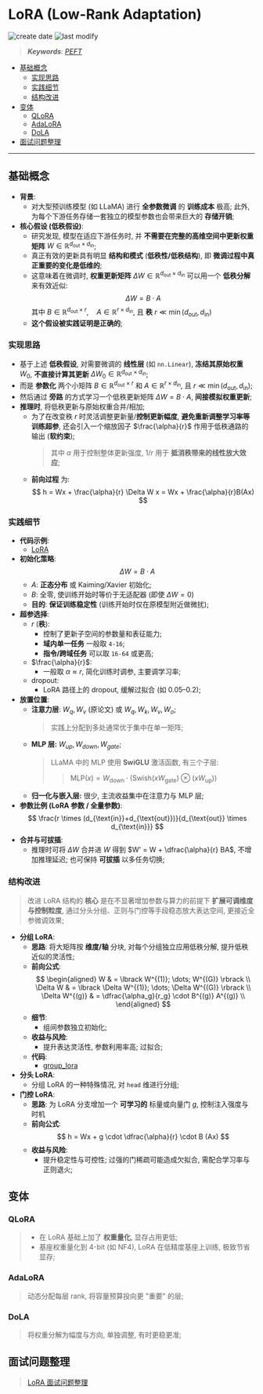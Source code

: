 LoRA (Low-Rank Adaptation)
===
<!--START_SECTION:badge-->
![create date](https://img.shields.io/static/v1?label=create%20date&message=2025-09-15&label_color=gray&color=lightsteelblue&style=flat-square)
![last modify](https://img.shields.io/static/v1?label=last%20modify&message=2025-09-18%2016%3A07%3A56&label_color=gray&color=thistle&style=flat-square)
<!--END_SECTION:badge-->
<!--info
date: 2025-09-15 02:29:31
toc_title: LoRA
top: false
draft: false
hidden: true
section_number: false
level: 0
tag: [llm]
-->

<!--START_SECTION:keywords-->
> ***Keywords**: [PEFT](./PEFT.md)*
<!--END_SECTION:keywords-->

<!--START_SECTION:paper_title-->
<!--END_SECTION:paper_title-->

<!--START_SECTION:toc-->
- [基础概念](#基础概念)
    - [实现思路](#实现思路)
    - [实践细节](#实践细节)
    - [结构改进](#结构改进)
- [变体](#变体)
    - [QLoRA](#qlora)
    - [AdaLoRA](#adalora)
    - [DoLA](#dola)
- [面试问题整理](#面试问题整理)
<!--END_SECTION:toc-->

---

## 基础概念

- **背景**:
    <!-- - **全参数微调** 大型预训练模型 (如 LLaMA) 的 **训练成本** 极高, 为每个下游任务独立部署一个模型副本的 **存储开销** 巨大; -->
    - 对大型预训练模型 (如 LLaMA) 进行 **全参数微调** 的 **训练成本** 极高; 此外, 为每个下游任务存储一套独立的模型参数也会带来巨大的 **存储开销**;
- **核心假设 (低秩假设)**:
    <!-- - 研究发现, 模型在适应下游任务时, 并不需要在完整的 **高维空间** (权重矩阵 $W \in \mathbb{R}^{d_{\text{out}} \times d_{\text{in}}}$) 中进行更新; 这个空间巨大, 参数极多; -->
    - 研究发现, 模型在适应下游任务时, 并 **不需要在完整的高维空间中更新权重矩阵** $W \in \mathbb{R}^{d_{\text{out}} \times d_{\text{in}}}$;
    - 真正有效的更新具有明显 **结构和模式** (**低秩性/低秩结构**), 即 **微调过程中真正重要的变化是低维的**;
    - 这意味着在微调时, **权重更新矩阵** $\Delta W \in \mathbb{R}^{d_{\text{out}} \times d_{\text{in}}}$ 可以用一个 **低秩分解** 来有效近似:
        $$
        \Delta W = B \cdot A
        $$
        其中 $B \in \mathbb{R}^{d_{\text{out}} \times r}, \quad A \in \mathbb{R}^{r \times d_{\text{in}}}$, 且 **秩** $r \ll \min(d_{\text{out}}, d_{\text{in}})$
    - **这个假设被实践证明是正确的**;

### 实现思路

- 基于上述 **低秩假设**, 对需要微调的 **线性层** (如 `nn.Linear`), **冻结其原始权重** $W_0$, **不直接计算其更新** $\Delta W_0 \in \mathbb{R}^{d_{\text{out}} \times d_{\text{in}}}$;
- 而是 **参数化** 两个小矩阵 $B \in \mathbb{R}^{d_{\text{out}} \times r}$ 和 $A \in \mathbb{R}^{r \times d_{\text{in}}}$, 且 $r \ll \min(d_{\text{out}}, d_{\text{in}})$;
- 然后通过 **旁路** 的方式学习一个低秩更新矩阵 $\Delta W = B \cdot A$, **间接模拟权重更新**;
- **推理时**, 将低秩更新与原始权重合并/相加;
    - 为了在改变秩 $r$ 时灵活调整更新量/**控制更新幅度**, **避免重新调整学习率等训练超参**, 还会引入一个缩放因子 $\frac{\alpha}{r}$ 作用于低秩通路的输出 (**软约束**);
        > 其中 $\alpha$ 用于控制整体更新强度, $1/r$ 用于 **抵消秩带来的线性放大效应**;
    - **前向过程** 为:
    $$
    h = Wx + \frac{\alpha}{r} \Delta W x = Wx + \frac{\alpha}{r}B(Ax)
    $$

### 实践细节

- **代码示例**:
    - [LoRA](./code/lora.py)
- **初始化策略**:
    $$
    \Delta W = B \cdot A
    $$
    - $A$: **正态分布** 或 Kaiming/Xavier 初始化;
    - $B$: 全零, 使训练开始时等价于无适配器 (即使 $\Delta W = 0$)
    - **目的**: **保证训练稳定性** (训练开始时仅在原模型附近做微扰);
- **超参选择**:
    - $r$ (**秩**):
        - 控制了更新子空间的参数量和表征能力;
        - **域内单一任务** 一般取 `4-16`;
        - **指令/跨域任务** 可以取 `16-64` 或更高;
    - $\frac{\alpha}{r}$:
        - 一般取 $\alpha \approx r$, 简化训练时调参, 主要调学习率;
    - dropout:
        - LoRA 路径上的 dropout, 缓解过拟合 (如 0.05–0.2);
- **放置位置**:
    - **注意力层**: $W_q, W_v$ (原论文) 或 $W_q, W_k, W_v, W_o$;
        > 实践上分配到多处通常优于集中在单一矩阵;
    - **MLP 层:** $W_{up}, W_{down}, W_{gate}$;
        > LLaMA 中的 MLP 使用 **SwiGLU** 激活函数, 有三个子层:
        >> $\text{MLP}(x) = W_{\text{down}} \cdot (\text{Swish}(xW_{\text{gate}}) \otimes (xW_{\text{up}}))$
    - **归一化与嵌入层:** 很少, 主流收益集中在注意力与 MLP 层;
- **参数比例 (LoRA 参数 / 全量参数)**:
    $$
    \frac{r \times (d_{\text{in}}+d_{\text{out}})}{d_{\text{out}} \times d_{\text{in}}}
    $$
- **合并与可拔插**:
    - 推理时可将 $\Delta W$ 合并进 $W$ 得到 $W' = W + \dfrac{\alpha}{r} BA$, 不增加推理延迟; 也可保持 **可拔插** 以多任务切换;

### 结构改进
> 改进 LoRA 结构的 **核心** 是在不显著增加参数与算力的前提下 **扩展可调维度与控制粒度**, 通过分头分组、正则与门控等手段稳态放大表达空间, 更接近全参微调效果;

- **分组 LoRA**:
    - **思路**: 将大矩阵按 **维度/轴** 分块, 对每个分组独立应用低秩分解, 提升低秩近似的灵活性;
    - **前向公式**:
        $$
        \begin{aligned}
            W & = \lbrack W^{(1)}; \dots; W^{(G)} \rbrack \\
            \Delta W & = \lbrack \Delta W^{(1)}; \dots; \Delta W^{(G)} \rbrack \\
            \Delta W^{(g)} & = \dfrac{\alpha_g}{r_g} \cdot B^{(g)} A^{(g)} \\
        \end{aligned}
        $$
    - **细节**:
        - 组间参数独立初始化;
    - **收益与风险**:
        - 提升表达灵活性, 参数利用率高; 过拟合;
    - **代码**:
        - [group_lora](./code/group_lora.py)
- **分头 LoRA**:
    - 分组 LoRA 的一种特殊情况, 对 `head` 维进行分组;
- **门控 LoRA**:
    - **思路**: 为 LoRA 分支增加一个 **可学习的** 标量或向量门 $g$, 控制注入强度与时机
    - **前向公式**:
        $$
        h = Wx + g \cdot \dfrac{\alpha}{r} \cdot B (Ax)
        $$
    - **收益与风险**:
        - 提升稳定性与可控性; 过强的门稀疏可能造成欠拟合, 需配合学习率与正则退火;


## 变体

### QLoRA
> - 在 LoRA 基础上加了 **权重量化**, 显存占用更低;
> - 基座权重量化到 4-bit (如 NF4), LoRA 在低精度基座上训练, 极致节省显存;

### AdaLoRA
> 动态分配每层 rank, 将容量预算投向更 "重要" 的层;

### DoLA
> 将权重分解为幅度与方向, 单独调整, 有时更稳更准;


## 面试问题整理
> [LoRA 面试问题整理](./LoRA_QA.md)